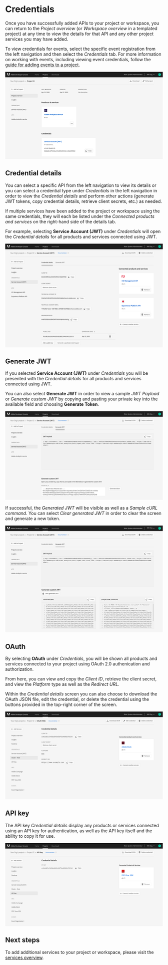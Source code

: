 # Credentials

Once you have successfully added APIs to your project or workspace, you can return to the *Project overview* (or *Workspace overview* in a templated project) at any time to view the details for that API and any other project services you may have added. 

<InlineAlert slots="text"/>

To view credentials for events, select the specific event registration from the left navigation and then select the *Credentials* tab. For more information on working with events, including viewing event credentials, follow the [guide for adding events to a project](services/services-add-event.md).

![](../images/credentials-project-overview.png)

## Credential details

You can select a specific API from the left navigation to view its details or you can select a credential type under *Credentials* in the left navigation in order to view the *Credential details* and perform other actions (generate JWT tokens, copy credential details, retrieve client secrets, etc.) as needed. 

If multiple services have been added to the project or workspace using the same credentials, they will each be listed under the *Connected products and services* on the right-hand side of the details tab.

For example, selecting **Service Account (JWT)** under *Credentials* will open the *Credential details* for all products and services connected using JWT.

![](../images/credentials-details.png)

## Generate JWT

If you selected **Service Account (JWT)** under *Credentials* you will be presented with the *Credential details* for all products and services connected using JWT.

You can also select **Generate JWT** in order to view a sample *JWT Payload* or *Generate custom JWT* by copying and pasting your private key into the available field and choosing **Generate Token**.

![](../images/credentials-generate-jwt.png)

If successful, the *Generated JWT* will be visible as well as a *Sample cURL command*. You can select *Clear generated JWT* in order to clear the screen and generate a new token.

![](../images/credentials-generated-jwt.png)

## OAuth

By selecting **OAuth** under *Credentials*, you will be shown all products and services connected to your project using OAuth 2.0 authenication and authorization.

From here, you can view and copy the *Client ID*, retrieve the client secret, and view the *Platform* type as well as the *Redirect URL*. 

Within the *Credential details* screen you can also choose to download the OAuth JSON file, edit the credential, or delete the credential using the buttons provided in the top-right corner of the screen.

![](../images/credentials-oauth-web.png)

## API key

The API key *Credential details* display any products or services connected using an API key for authentication, as well as the API key itself and the ability to copy it for use.

![](../images/credentials-api-key.png)

## Next steps

To add additional services to your project or workspace, please visit the [services overview](services/index.md).